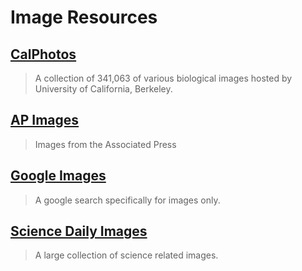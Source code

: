 # Image Resources

## [CalPhotos](https://web.archive.org/web/20150906075711/http:/calphotos.berkeley.edu/)

> A collection of 341,063 of various biological images hosted by University of California, Berkeley.

## [AP Images](https://web.archive.org/web/20150906075711/http:/summit.csuci.edu:2048/login?url=http://apimages.ap.org/unsecured/logip.aspx)

> Images from the Associated Press

## [Google Images](https://web.archive.org/web/20150906075711/http:/www.google.com/imghp?hl=en&tab=wi)

> A google search specifically for images only.

## [Science Daily Images](https://web.archive.org/web/20150906075711/http:/www.sciencedaily.com/gallery/earth_climate/environmental_science/)

> A large collection of science related images.



